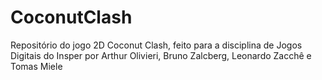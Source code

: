 # CoconutClash
Repositório do jogo 2D Coconut Clash, feito para a disciplina de Jogos Digitais do Insper por Arthur Olivieri, Bruno Zalcberg, Leonardo Zacchê e Tomas Miele
